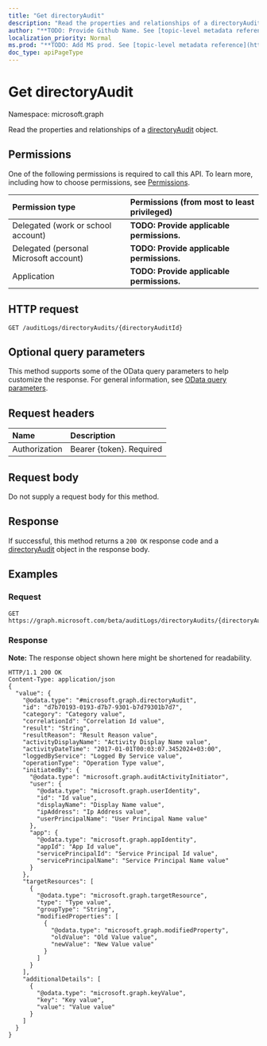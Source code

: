 ```yaml
---
title: "Get directoryAudit"
description: "Read the properties and relationships of a directoryAudit object."
author: "**TODO: Provide Github Name. See [topic-level metadata reference](https://msgo.azurewebsites.net/add/document/guidelines/metadata.html#topic-level-metadata)**"
localization_priority: Normal
ms.prod: "**TODO: Add MS prod. See [topic-level metadata reference](https://msgo.azurewebsites.net/add/document/guidelines/metadata.html#topic-level-metadata)**"
doc_type: apiPageType
---
```


# Get directoryAudit

Namespace: microsoft.graph

Read the properties and relationships of a [directoryAudit](../resources/directoryaudit.md) object.

## Permissions
One of the following permissions is required to call this API. To learn more, including how to choose permissions, see [Permissions](/concepts/permissions-reference.md).

|Permission type|Permissions (from most to least privileged)|
|:---|:---|
|Delegated (work or school account)|**TODO: Provide applicable permissions.**|
|Delegated (personal Microsoft account)|**TODO: Provide applicable permissions.**|
|Application|**TODO: Provide applicable permissions.**|

## HTTP request
<!-- {
  "blockType": "ignored"
}
-->
``` http
GET /auditLogs/directoryAudits/{directoryAuditId}
```

## Optional query parameters
This method supports some of the OData query parameters to help customize the response. For general information, see [OData query parameters](/graph/query-parameters).

## Request headers
|Name|Description|
|:---|:---|
|Authorization|Bearer {token}. Required|

## Request body
Do not supply a request body for this method.

## Response
If successful, this method returns a `200 OK` response code and a [directoryAudit](../resources/directoryaudit.md) object in the response body.

## Examples

### Request
<!-- {
  "blockType": "request",
  "name": "get_directoryaudit"
}
-->
``` http
GET https://graph.microsoft.com/beta/auditLogs/directoryAudits/{directoryAuditId}
```

### Response
**Note:** The response object shown here might be shortened for readability.
<!-- {
  "blockType": "response",
  "truncated": true,
  "@odata.type": "microsoft.graph.directoryAudit"
}
-->
``` http
HTTP/1.1 200 OK
Content-Type: application/json
{
  "value": {
    "@odata.type": "#microsoft.graph.directoryAudit",
    "id": "d7b70193-0193-d7b7-9301-b7d79301b7d7",
    "category": "Category value",
    "correlationId": "Correlation Id value",
    "result": "String",
    "resultReason": "Result Reason value",
    "activityDisplayName": "Activity Display Name value",
    "activityDateTime": "2017-01-01T00:03:07.3452024+03:00",
    "loggedByService": "Logged By Service value",
    "operationType": "Operation Type value",
    "initiatedBy": {
      "@odata.type": "microsoft.graph.auditActivityInitiator",
      "user": {
        "@odata.type": "microsoft.graph.userIdentity",
        "id": "Id value",
        "displayName": "Display Name value",
        "ipAddress": "Ip Address value",
        "userPrincipalName": "User Principal Name value"
      },
      "app": {
        "@odata.type": "microsoft.graph.appIdentity",
        "appId": "App Id value",
        "servicePrincipalId": "Service Principal Id value",
        "servicePrincipalName": "Service Principal Name value"
      }
    },
    "targetResources": [
      {
        "@odata.type": "microsoft.graph.targetResource",
        "type": "Type value",
        "groupType": "String",
        "modifiedProperties": [
          {
            "@odata.type": "microsoft.graph.modifiedProperty",
            "oldValue": "Old Value value",
            "newValue": "New Value value"
          }
        ]
      }
    ],
    "additionalDetails": [
      {
        "@odata.type": "microsoft.graph.keyValue",
        "key": "Key value",
        "value": "Value value"
      }
    ]
  }
}
```

